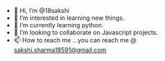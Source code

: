 - 👋 Hi, I’m @18sakshi
- 👀 I’m interested in learning new things.
- 🌱 I’m currently learning python.
- 💞️ I’m looking to collaborate on Javascript projects.
- 📫 How to reach me ...you can reach me @ sakshi.sharma18591@gmail.com

<!---
18sakshi/18sakshi is a ✨ special ✨ repository because its `README.md` (this file) appears on your GitHub profile.
You can click the Preview link to take a look at your changes.
--->

